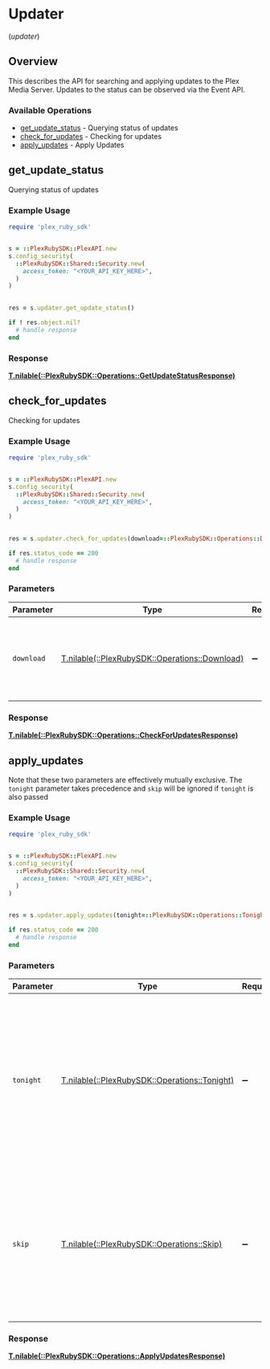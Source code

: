 # Updater
(*updater*)

## Overview

This describes the API for searching and applying updates to the Plex Media Server.
Updates to the status can be observed via the Event API.


### Available Operations

* [get_update_status](#get_update_status) - Querying status of updates
* [check_for_updates](#check_for_updates) - Checking for updates
* [apply_updates](#apply_updates) - Apply Updates

## get_update_status

Querying status of updates

### Example Usage

```ruby
require 'plex_ruby_sdk'


s = ::PlexRubySDK::PlexAPI.new
s.config_security(
  ::PlexRubySDK::Shared::Security.new(
    access_token: "<YOUR_API_KEY_HERE>",
  )
)

    
res = s.updater.get_update_status()

if ! res.object.nil?
  # handle response
end

```

### Response

**[T.nilable(::PlexRubySDK::Operations::GetUpdateStatusResponse)](../../models/operations/getupdatestatusresponse.md)**



## check_for_updates

Checking for updates

### Example Usage

```ruby
require 'plex_ruby_sdk'


s = ::PlexRubySDK::PlexAPI.new
s.config_security(
  ::PlexRubySDK::Shared::Security.new(
    access_token: "<YOUR_API_KEY_HERE>",
  )
)

    
res = s.updater.check_for_updates(download=::PlexRubySDK::Operations::Download::ONE)

if res.status_code == 200
  # handle response
end

```

### Parameters

| Parameter                                                                             | Type                                                                                  | Required                                                                              | Description                                                                           | Example                                                                               |
| ------------------------------------------------------------------------------------- | ------------------------------------------------------------------------------------- | ------------------------------------------------------------------------------------- | ------------------------------------------------------------------------------------- | ------------------------------------------------------------------------------------- |
| `download`                                                                            | [T.nilable(::PlexRubySDK::Operations::Download)](../../models/operations/download.md) | :heavy_minus_sign:                                                                    | Indicate that you want to start download any updates found.                           | 1                                                                                     |

### Response

**[T.nilable(::PlexRubySDK::Operations::CheckForUpdatesResponse)](../../models/operations/checkforupdatesresponse.md)**



## apply_updates

Note that these two parameters are effectively mutually exclusive. The `tonight` parameter takes precedence and `skip` will be ignored if `tonight` is also passed


### Example Usage

```ruby
require 'plex_ruby_sdk'


s = ::PlexRubySDK::PlexAPI.new
s.config_security(
  ::PlexRubySDK::Shared::Security.new(
    access_token: "<YOUR_API_KEY_HERE>",
  )
)

    
res = s.updater.apply_updates(tonight=::PlexRubySDK::Operations::Tonight::ONE, skip=::PlexRubySDK::Operations::Skip::ONE)

if res.status_code == 200
  # handle response
end

```

### Parameters

| Parameter                                                                                                                                                | Type                                                                                                                                                     | Required                                                                                                                                                 | Description                                                                                                                                              | Example                                                                                                                                                  |
| -------------------------------------------------------------------------------------------------------------------------------------------------------- | -------------------------------------------------------------------------------------------------------------------------------------------------------- | -------------------------------------------------------------------------------------------------------------------------------------------------------- | -------------------------------------------------------------------------------------------------------------------------------------------------------- | -------------------------------------------------------------------------------------------------------------------------------------------------------- |
| `tonight`                                                                                                                                                | [T.nilable(::PlexRubySDK::Operations::Tonight)](../../models/operations/tonight.md)                                                                      | :heavy_minus_sign:                                                                                                                                       | Indicate that you want the update to run during the next Butler execution. Omitting this or setting it to false indicates that the update should install | 1                                                                                                                                                        |
| `skip`                                                                                                                                                   | [T.nilable(::PlexRubySDK::Operations::Skip)](../../models/operations/skip.md)                                                                            | :heavy_minus_sign:                                                                                                                                       | Indicate that the latest version should be marked as skipped. The [Release] entry for this version will have the `state` set to `skipped`.               | 1                                                                                                                                                        |

### Response

**[T.nilable(::PlexRubySDK::Operations::ApplyUpdatesResponse)](../../models/operations/applyupdatesresponse.md)**

